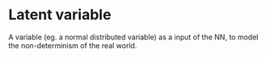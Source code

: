 # Latent variable

A variable (eg. a normal distributed variable) as a input of the NN, to model the non-determinism of the real world.